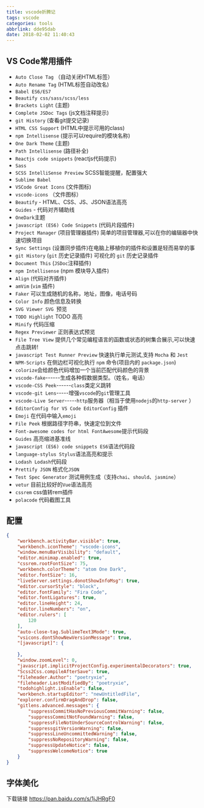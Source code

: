 ```yaml
---
title: vscode折腾记
tags: vscode
categories: tools
abbrlink: dde95dab
date: 2018-02-02 11:40:43
---
```


## VS Code常用插件

- `Auto Close Tag` （自动关闭HTML标签）
- `Auto Rename Tag` (HTML标签自动改名)
- `Babel ES6/ES7` 
- `Beautify css/sass/scss/less`
- `Brackets Light` (主题)
- `Complete JSDoc Tags` (js文档注释提示)
- `git History` (查看git提交记录)
- `HTML CSS Support` (HTML中提示可用的class)
- `npm Intellisense` (提示可以require的模块名称)
- `One Dark Theme` (主题)
- `Path Intellisense` (路径补全)
- `Reactjs code snippets` (reactjs代码提示)
- `Sass`
- `SCSS IntelliSense Preview`  SCSS智能提醒，配置强大
- `Sublime Babel`
- `VSCode Great Icons` (文件图标)
- `vscode-icons` （文件图标）
- `Beautify` - HTML、CSS、JS、JSON语法高亮
- `Guides` - 代码对齐辅助线
- `OneDark`主题
- `javascript (ES6) Code Snippets` (代码片段插件)
- `Project Manager` (项目管理器插件) 简单的项目管理器,可以在你的编辑器中快速切换项目
- `Sync Settings` (设置同步插件)在电脑上移植你的插件和设置是轻而易举的事
- `git History` (`git` 历史记录插件) 可视化的 `git` 历史记录插件
- `Document This` (`JSDoc`注释插件)
- `npm Intellisense` (npm 模块导入插件)
- `Align` (代码对齐插件)
- `amVim` (`vim` 插件)
- `Faker` 可以生成随机的名称，地址，图像，电话号码
- `Color Info` 颜色信息及转换 
- `SVG Viewer SVG `预览
- `TODO Highlight` TODO 高亮
- `Minify` 代码压缩 
- `Regex Previewer` 正则表达式预览
- `File Tree View`  提供几个常见编程语言的函数或状态的树集合展示,可以快速点击跳转!
- `javascript Test Runner Preview` 快速执行单元测试,支持 `Mocha` 和 `Jest`
- `NPM-Scripts` 在侧边栏可视化执行 `npm` 命令(项目内的 `package.json`)
- `colorize`会给颜色代码增加一个当前匹配代码颜色的背景
- `vscode-fake`------生成各种假数据类型。（姓名，电话）
- `vscode-CSS Peek`------`class`类定义跳转
- `vscode-git Lens`-----增强`vscode`的`git`管理工具
- `vscode-Live Server`-----`http`服务器（相当于使用`nodejs`的`http-server` ）
- `EditorConfig for VS Code EditorConfig` 插件
- `Emoji` 在代码中输入`emoji`
- `File Peek` 根据路径字符串，快速定位到文件
- `Font-awesome codes for html FontAwesome`提示代码段
- `Guides` 高亮缩进基准线
- `javascript (ES6) code snippets ES6`语法代码段
- `language-stylus Stylus`语法高亮和提示
- `Lodash Lodash`代码段
- `Prettify JSON` 格式化`JSON`
- `Test Spec Generator` 测试用例生成（支持`chai`、`should`、`jasmine`）
- `vetur` 目前比较好的`Vue`语法高亮
- `cssrem` css值转rem插件
- `polacode` 代码截图工具

## 配置

```json
{
    "workbench.activityBar.visible": true,
    "workbench.iconTheme": "vscode-icons",
    "window.menuBarVisibility": "default",
    "editor.minimap.enabled": true,
    "cssrem.rootFontSize": 75,
    "workbench.colorTheme": "atom One Dark",
    "editor.fontSize": 16,
    "liveServer.settings.donotShowInfoMsg": true,
    "editor.cursorStyle": "block",
    "editor.fontFamily": "Fira Code",
    "editor.fontLigatures": true,
    "editor.lineHeight": 24,
    "editor.lineNumbers": "on",
    "editor.rulers": [
        120
    ],
    "auto-close-tag.SublimeText3Mode": true,
    "vsicons.dontShowNewVersionMessage": true,
    "[javascript]": {
        
    },
    "window.zoomLevel": 0,
    "javascript.implicitProjectConfig.experimentalDecorators": true,
    "Scss2Css.compileAfterSave": true,
    "fileheader.Author": "poetryxie",
    "fileheader.LastModifiedBy": "poetryxie",
    "todohighlight.isEnable": false,
    "workbench.startupEditor": "newUntitledFile",
    "explorer.confirmDragAndDrop": false,
    "gitlens.advanced.messages": {
        "suppressCommitHasNoPreviousCommitWarning": false,
        "suppressCommitNotFoundWarning": false,
        "suppressFileNotUnderSourceControlWarning": false,
        "suppressgitVersionWarning": false,
        "suppressLineUncommittedWarning": false,
        "suppressNoRepositoryWarning": false,
        "suppressUpdateNotice": false,
        "suppressWelcomeNotice": true
    }
}
```

## 字体美化

下载链接 https://pan.baidu.com/s/1jJHRgF0
